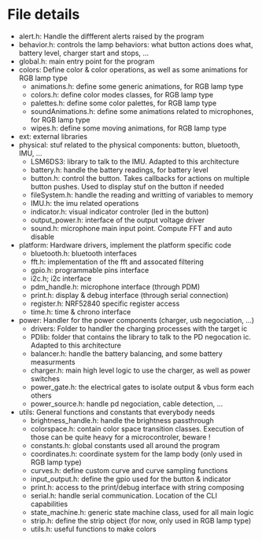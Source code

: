 # File details
- alert.h: Handle the diffferent alerts raised by the program
- behavior.h: controls the lamp behaviors: what button actions does what, battery level, charger start and stops, ...
- global.h: main entry point for the program
- colors: Define color & color operations, as well as some animations for RGB lamp type
    - animations.h: define some generic animations, for RGB lamp type
    - colors.h: define color modes classes, for RGB lamp type
    - palettes.h: define some color palettes, for RGB lamp type
    - soundAnimations.h: define some animations related to microphones, for RGB lamp type
    - wipes.h: define some moving animations, for RGB lamp type
- ext: external libraries
- physical: stuf related to the physical components: button, bluetooth, IMU, ...
    - LSM6DS3: library to talk to the IMU. Adapted to this architecture
    - battery.h: handle the battery readings, for battery level
    - button.h: control the button. Takes callbacks for actions on multiple button pushes. Used to display stuf on the button if needed
    - fileSystem.h: handle the reading and writting of variables to memory
    - IMU.h: the imu related operations
    - indicator.h: visual indicator controler (led in the button)
    - output_power.h: interface of the output voltage driver
    - sound.h: microphone main input point. Compute FFT and auto disable
- platform: Hardware drivers, implement the platform specific code
    - bluetooth.h: bluetooth interfaces
    - fft.h: implementation of the fft and assocated filtering
    - gpio.h: programmable pins interface
    - i2c.h; i2c interface
    - pdm_handle.h: microphone interface (through PDM)
    - print.h: display & debug interface (through serial connection)
    - register.h: NRF52840 specific register access
    - time.h: time & chrono interface
- power: Handler for the power components (charger, usb negociation, ...)
    - drivers: Folder to handler the charging processes with the target ic
    - PDlib: folder that contains the library to talk to the PD negocation ic. Adapted to this architecture
    - balancer.h: handle the battery balancing, and some battery measurments
    - charger.h: main high level logic to use the charger, as well as power switches
    - power_gate.h: the electrical gates to isolate output & vbus form each others
    - power_source.h: handle pd negociation, cable detection, ...
- utils: General functions and constants that everybody needs
    - brightness_handle.h: handle the brightness passthrough
    - colorspace.h: contain color space transition classes. Execution of those can be quite heavy for a microcontroler, beware !
    - constants.h: global constants used all around the program
    - coordinates.h: coordinate system for the lamp body (only used in RGB lamp type)
    - curves.h: define custom curve and curve sampling functions
    - input_output.h: define the gpio used for the button & indicator
    - print.h: access to the print/debug interface with string composing
    - serial.h: handle serial communication. Location of the CLI capabilities
    - state_machine.h: generic state machine class, used for all main logic
    - strip.h: define the strip object (for now, only used in RGB lamp type)
    - utils.h: useful functions to make colors